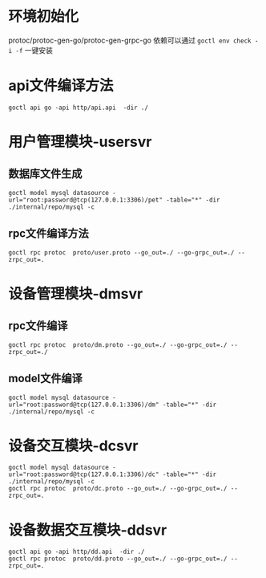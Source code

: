 # 环境初始化

protoc/protoc-gen-go/protoc-gen-grpc-go 依赖可以通过
`goctl env check -i -f` 一键安装

# api文件编译方法

```shell script
goctl api go -api http/api.api  -dir ./
```

# 用户管理模块-usersvr

## 数据库文件生成

```shell script
goctl model mysql datasource -url="root:password@tcp(127.0.0.1:3306)/pet" -table="*" -dir ./internal/repo/mysql -c
```

## rpc文件编译方法
```shell script
goctl rpc protoc  proto/user.proto --go_out=./ --go-grpc_out=./ --zrpc_out=.
```

# 设备管理模块-dmsvr
##  rpc文件编译
```shell
goctl rpc protoc  proto/dm.proto --go_out=./ --go-grpc_out=./ --zrpc_out=./
```

## model文件编译

```shell
goctl model mysql datasource -url="root:password@tcp(127.0.0.1:3306)/dm" -table="*" -dir ./internal/repo/mysql -c 
```

# 设备交互模块-dcsvr

```shell
goctl model mysql datasource -url="root:password@tcp(127.0.0.1:3306)/dc" -table="*" -dir ./internal/repo/mysql -c  
goctl rpc protoc  proto/dc.proto --go_out=./ --go-grpc_out=./ --zrpc_out=.

```

# 设备数据交互模块-ddsvr

```shell
goctl api go -api http/dd.api  -dir ./
goctl rpc protoc  proto/dd.proto --go_out=./ --go-grpc_out=./ --zrpc_out=.
```